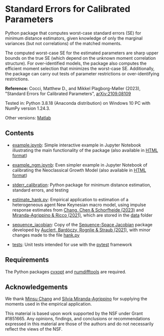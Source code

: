 # Standard Errors for Calibrated Parameters

Python package that computes worst-case standard errors (SE) for minimum distance estimators, given knowledge of only the marginal variances (but not correlations) of the matched moments.

The computed worst-case SE for the estimated parameters are sharp upper bounds on the true SE (which depend on the unknown moment correlation structure). For over-identified models, the package also computes the efficient moment selection that minimizes the worst-case SE. Additionally, the package can carry out tests of parameter restrictions or over-identifying restrictions.

**Reference:**
Cocci, Matthew D., and Mikkel Plagborg-Møller (2023), "Standard Errors for Calibrated Parameters", [arXiv:2109.08109](https://arxiv.org/abs/2109.08109)

Tested in: Python 3.8.18 (Anaconda distribution) on Windows 10 PC with NumPy version 1.24.3.

Other versions: [Matlab](https://github.com/mikkelpm/stderr_calibration_matlab)

## Contents

- [example.ipynb](example.ipynb): Simple interactive example in Jupyter Notebook illustrating the main functionality of the package (also available in [HTML format](https://mikkelpm.github.io/stderr_calibration_python/example.html))

- [example_ngm.ipynb](example_ngm.ipynb): Even simpler example in Jupyter Notebook of calibrating the Neoclassical Growth Model (also available in [HTML format](https://mikkelpm.github.io/stderr_calibration_python/example_ngm.html))

- [stderr_calibration](stderr_calibration): Python package for minimum distance estimation, standard errors, and testing

- [estimate_hank.py](estimate_hank.py): Empirical application to estimation of a heterogeneous agent New Keynesian macro model, using impulse response estimates from [Chang, Chen & Schorfheide (2023)](https://web.sas.upenn.edu/schorf/files/2023/09/EvalHAmodels_v15_nocolor.pdf) and [Miranda-Agrippino & Ricco (2021)](https://doi.org/10.1257/mac.20180124), which are stored in the [data](data) folder

- [sequence_jacobian](sequence_jacobian): Copy of the [Sequence-Space Jacobian](https://github.com/shade-econ/sequence-jacobian) package developed by [Auclert, Bardóczy, Rognlie & Straub (2021)](https://doi.org/10.3982/ECTA17434), with minor changes made to the file [hank.py](sequence_jacobian/hank.py)

- [tests](tests): Unit tests intended for use with the [pytest](https://docs.pytest.org/) framework

## Requirements

The Python packages [cvxopt](https://cvxopt.org/) and [numdifftools](https://pypi.org/project/numdifftools/) are required.

## Acknowledgements

We thank [Minsu Chang](http://minsuchang.com) and [Silvia Miranda-Agrippino](http://silviamirandaagrippino.com) for supplying the moments used in the empirical application.

This material is based upon work supported by the NSF under Grant #1851665. Any opinions, findings, and conclusions or recommendations expressed in this material are those of the authors and do not necessarily reflect the views of the NSF.
